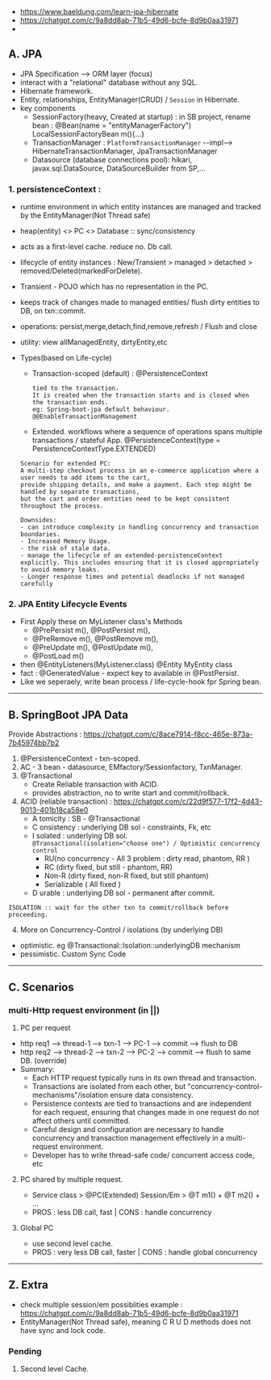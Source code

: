 - https://www.baeldung.com/learn-jpa-hibernate
- https://chatgpt.com/c/9a8dd8ab-71b5-49d6-bcfe-8d9b0aa31971
-

## A. JPA
- JPA Specification --> ORM layer (focus)
- interact with a "relational" database without any SQL.
- Hibernate framework.
- Entity, relationships, EntityManager(CRUD) / `Session` in Hibernate.
- key components
  - SessionFactory(heavy, Created at startup) : in SB project, rename bean : @Bean(name = "entityManagerFactory") LocalSessionFactoryBean m(){...}
  - TransactionManager : `PlatformTransactionManager` --impl--> HibernateTransactionManager, JpaTransactionManager
  - Datasource (database connections pool): hikari, javax.sql.DataSource, DataSourceBuilder from SP,...

### 1. persistenceContext :
- runtime environment in which entity instances are managed and tracked by the EntityManager(Not Thread safe)
- heap(entity) <> PC <> Database :: sync/consistency
- acts as a first-level cache. reduce no. Db call.
- lifecycle of entity instances : New/Transient > managed > detached > removed/Deleted(markedForDelete).
- Transient - POJO which has no representation in the PC.
- keeps track of changes made to managed entities/ flush dirty entities to DB, on txn::commit.
- operations: persist,merge,detach,find,remove,refresh / Flush and close
- utility: view allManagedEntity, dirtyEntity,etc
- Types(based on Life-cycle)

  - Transaction-scoped (default) : @PersistenceContext
    ```
    tied to the transaction.
    It is created when the transaction starts and is closed when the transaction ends.
    eg: Spring-boot-jpa default behaviour. @@EnableTransactionManagement
    ```
  - Extended. workflows where a sequence of operations spans multiple transactions / stateful App. @PersistenceContext(type = PersistenceContextType.EXTENDED)

  ```
  Scenario for extended PC:
  A multi-step checkout process in an e-commerce application where a user needs to add items to the cart,
  provide shipping details, and make a payment. Each step might be handled by separate transactions,
  but the cart and order entities need to be kept consistent throughout the process.
  ```
      Downsides:
      - can introduce complexity in handling concurrency and transaction boundaries.
      - Increased Memory Usage.
      - the risk of stale data.
      - manage the lifecycle of an extended-persistenceContext explicitly. This includes ensuring that it is closed appropriately to avoid memory leaks.
      - Longer response times and potential deadlocks if not managed carefully

### 2. JPA Entity Lifecycle Events

- First Apply these on MyListener class's Methods
  - @PrePersist m(), @PostPersist m(),
  - @PreRemove m(), @PostRemove m(),
  - @PreUpdate m(), @PostUpdate m(),
  - @PostLoad m()
- then @EntityListeners(MyListener.class) @Entity MyEntity class
- fact : @GeneratedValue - expect key to available in @PostPersist.
- Like we seperaely, write bean process / life-cycle-hook fpr Spring bean.

---

## B. SpringBoot JPA Data

Provide Abstractions : https://chatgpt.com/c/8ace7914-f8cc-465e-873a-7b45974bb7b2

1. @PersistenceContext - txn-scoped.
2. AC - 3 bean - datasource, EMfactory/Sessionfactory, TxnManager.
3. @Transactional
   - Create Reliable transaction with ACID.
   - provides abstraction, no to write start and commit/rollback.
4. ACID (reliable transaction) : https://chatgpt.com/c/22d9f577-17f2-4d43-9013-401b18ca58e0
   - A tomicity : SB - @Transactional
   - C onsistency : underlying DB sol - constraints, Fk, etc
   - I solated : underlying DB sol.  
     `@Transactional(isolation="choose one") / Optimistic concurrency control`
     - RU(no concurrency - All 3 problem : dirty read, phantom, RR )
     - RC (dirty fixed, but still - phantom, RR)
     - Non-R (dirty fixed, non-R fixed, but still phantom)
     - Serializable ( All fixed )
   - D urable : underlying DB sol - permanent after commit.

```
ISOLATION :: wait for the other txn to commit/rollback before proceeding.
```

4. More on Concurrency-Control / isolations (by underlying DB)

- optimistic. eg @Transactional::Isolation::underlyingDB mechanism
- pessimistic. Custom Sync Code

---

## C. Scenarios
### multi-Http request environment (in ||)
1. PC per request
- http req1 --> thread-1 --> txn-1 --> PC-1 --> commit --> flush to DB
- http req2 --> thread-2 --> txn-2 --> PC-2 --> commit --> flush to same DB. (override)
- Summary:
  - Each HTTP request typically runs in its own thread and transaction.
  - Transactions are isolated from each other, but "concurrency-control-mechanisms"/isolation ensure data consistency.
  - Persistence contexts are tied to transactions and are independent for each request, ensuring that changes made in one request do not affect others until committed.
  - Careful design and configuration are necessary to handle concurrency and transaction management effectively in a multi-request environment. 
  - Developer has to write thread-safe code/ concurrent access code, etc

2. PC shared by multiple request.
    - Service class > @PC(Extended) Session/Em > @T m1() + @T m2() + ...
    - PROS : less DB call, fast | CONS : handle concurrency

3. Global PC
   - use second level cache.
   - PROS : very less DB call, faster | CONS : handle global concurrency
---

## Z. Extra
- check multiple session/em possiblities example : https://chatgpt.com/c/9a8dd8ab-71b5-49d6-bcfe-8d9b0aa31971
- EntityManager(Not Thread safe), meaning C R U D methods does not have sync and lock code.

### Pending
1. Second level Cache.



